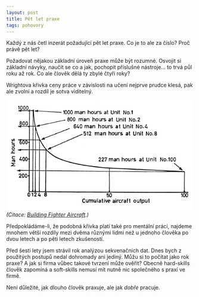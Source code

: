 ```yaml
---
layout: post
title: Pět let praxe
tags: pohovory
---
```


Každý z nás četl inzerát požadující pět let praxe. Co je to ale za číslo? Proč právě pět let?

<!--more-->

Požadovat nějakou základní úroveň praxe může být rozumné. Osvojit si základní návyky,
naučit se co a jak, pochopit příslušné nástroje... to trvá půl roku až rok.
Co ale člověk dělá ty zbylé čtyři roky?

Wrightova křivka ceny práce v závislosti na učení nejprve prudce klesá, pak ale zvolní
a rozdíl je sotva viditelný.

![Křivka učení](/images/blog/learning-curve.png)
*(Citace: [Building Fighter Aircraft](https://hsimonis.wordpress.com/2010/07/26/building-fighter-aircraft/).)*

Předpokládáme-li, že podobná křivka platí také pro mentální práci, najdeme mnohem větší rozdíly
mezi dvěma různými lidmi než u jednoho člověka po dvou letech a po pěti letech zkušeností.

Před šesti lety jsem strávil rok analýzou sekvenačních dat. Dnes bych z použitých postupů nedal
dohromady ani jediný. Můžu si to počítat jako rok praxe? A jak si firma vůbec takové tvrzení
může ověřit? Obecně hard-skills člověk zapomíná a soft-skills
nemusí mít nutně nic společného s praxí ve firmě.

Není důležité, jak dlouho člověk praxuje, ale jak *dobře* pracuje.
